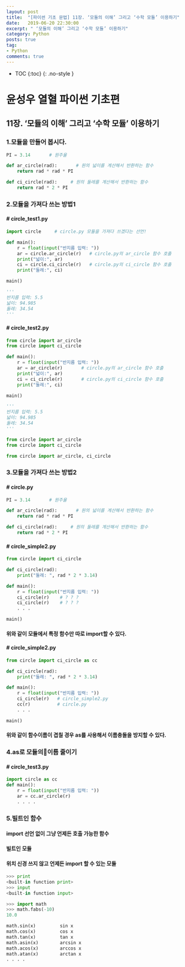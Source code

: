```yaml
---
layout: post
title:  "[파이썬 기초 문법] 11장. ‘모듈의 이해’ 그리고 ‘수학 모듈’ 이용하기"
date:   2019-06-20 22:30:00
excerpt: " ‘모듈의 이해’ 그리고 ‘수학 모듈’ 이용하기"
category: Python
posts: true
tag:
- Python
comments: true
---
```


* TOC
{:toc}
{: .no-style }

# 윤성우 열혈 파이썬 기초편
## 11장. ‘모듈의 이해’ 그리고 ‘수학 모듈’ 이용하기
### 1.모듈을 만들어 봅시다.
~~~ python
PI = 3.14 		# 원주율

def ar_circle(rad): 	  # 원의 넓이를 계산해서 반환하는 함수
	return rad * rad * PI

def ci_circle(rad):     # 원의 둘레를 계산해서 반환하는 함수
	return rad * 2 * PI
~~~

### 2.모듈을 가져다 쓰는 방법1
#### # circle_test1.py
~~~ python
import circle     # circle.py 모듈을 가져다 쓰겠다는 선언!

def main():
    r = float(input("반지름 입력: "))
    ar = circle.ar_circle(r)   # circle.py의 ar_circle 함수 호출
    print("넓이:", ar)
    ci = circle.ci_circle(r)   # circle.py의 ci_circle 함수 호출
    print("둘레:", ci)

main()

'''
반지름 입력: 5.5
넓이: 94.985
둘레: 34.54
'''
~~~

#### # circle_test2.py
~~~ python
from circle import ar_circle
from circle import ci_circle

def main():
	r = float(input("반지름 입력: "))
	ar = ar_circle(r) 		# circle.py의 ar_circle 함수 호출
	print("넓이:", ar)
	ci = ci_circle(r) 		# circle.py의 ci_circle 함수 호출
	print("둘레:", ci)

main()

'''
반지름 입력: 5.5
넓이: 94.985
둘레: 34.54
'''
~~~

~~~ python
from circle import ar_circle
from circle import ci_circle
~~~

~~~ python
from circle import ar_circle, ci_circle
~~~

### 3.모듈을 가져다 쓰는 방법2
#### # circle.py
~~~ python
PI = 3.14 		# 원주율

def ar_circle(rad): 	  # 원의 넓이를 계산해서 반환하는 함수
	return rad * rad * PI

def ci_circle(rad):     # 원의 둘레를 계산해서 반환하는 함수
	return rad * 2 * PI
~~~

#### # circle_simple2.py
~~~ python
from circle import ci_circle

def ci_circle(rad):
    print("둘레: ", rad * 2 * 3.14)

def main():
	r = float(input("반지름 입력: "))
	ci_circle(r)    # ? ? ?
	ci_circle(r)    # ? ? ?
    . . .

main()
~~~
#### 위와 같이 모듈에서 특정 함수만 따로 import할 수 있다.

#### # circle_simple2.py
~~~ python
from circle import ci_circle as cc

def ci_circle(rad):
    print("둘레: ", rad * 2 * 3.14)

def main():
	r = float(input("반지름 입력: "))
	ci_circle(r)   # circle_simple2.py
	cc(r)          # circle.py
    . . .

main()
~~~
#### 위와 같이 함수이름이 겹칠 경우 as를 사용해서 이름충돌을 방지할 수 있다.


### 4.as로 모듈의이름 줄이기
#### # circle_test3.py
~~~ python
import circle as cc
def main():
    r = float(input("반지름 입력: "))
    ar = cc.ar_circle(r)
    . . . .

~~~

### 5.빌트인 함수
####  import 선언 없이 그냥 언제든 호출 가능한 함수
#### 빌트인 모듈
#### 위치 신경 쓰지 않고 언제든 import 할 수 있는 모듈

~~~ python
>>> print
<built-in function print>
>>> input
<built-in function input>
~~~

~~~ python
>>> import math		
>>> math.fabs(-10) 	
10.0

math.sin(x) 		sin x
math.cos(x) 		cos x
math.tan(x) 		tan x
math.asin(x) 		arcsin x
math.acos(x) 		arccos x
math.atan(x) 		arctan x
. . . .
~~~
